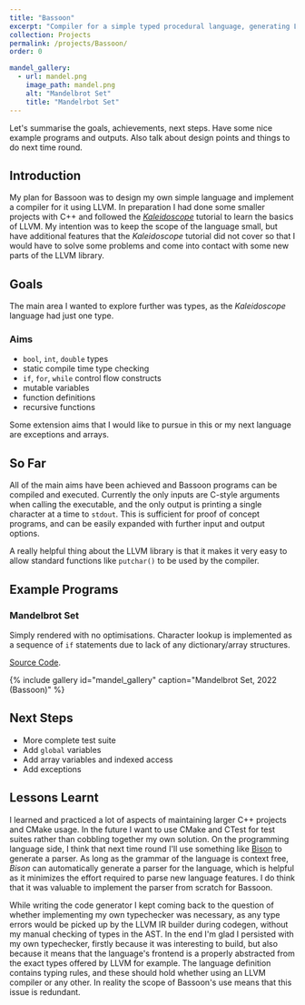 ```yaml
---
title: "Bassoon"
excerpt: "Compiler for a simple typed procedural language, generating LLVM IR, or executables for (hopefully) any major platform."
collection: Projects
permalink: /projects/Bassoon/
order: 0

mandel_gallery:
  - url: mandel.png
    image_path: mandel.png
    alt: "Mandelbrot Set"
    title: "Mandelrbot Set"
---
```


Let's summarise the goals, achievements, next steps. Have some nice example programs and outputs. Also talk about design points and things to do next time round.

## Introduction

My plan for Bassoon was to design my own simple language and implement a compiler for it using LLVM. In preparation I had done some smaller projects with C++ and followed the [*Kaleidoscope*](https://llvm.org/docs/tutorial/MyFirstLanguageFrontend/index.html) tutorial to learn the basics of LLVM. My intention was to keep the scope of the language small, but have additional features that the *Kaleidoscope* tutorial did not cover so that I would have to solve some problems and come into contact with some new parts of the LLVM library.

## Goals

The main area I wanted to explore further was types, as the *Kaleidoscope* language had just one type.

### Aims
* `bool`, `int`, `double` types
* static compile time type checking
* `if`, `for`, `while` control flow constructs
* mutable variables
* function definitions
* recursive functions

Some extension aims that I would like to pursue in this or my next language are exceptions and arrays.

## So Far

All of the main aims have been achieved and Bassoon programs can be compiled and executed. Currently the only inputs are C-style arguments when calling the executable, and the only output is printing a single character at a time to `stdout`. This is sufficient for proof of concept programs, and can be easily expanded with further input and output options.

A really helpful thing about the LLVM library is that it makes it very easy to allow standard functions like `putchar()` to be used by the compiler.


## Example Programs

### Mandelbrot Set

Simply rendered with no optimisations. Character lookup is implemented as a sequence of `if` statements due to lack of any dictionary/array structures. 

[Source Code](http://azoghal.github.io/files/brot.bs).

{% include gallery id="mandel_gallery" caption="Mandelbrot Set, 2022 (Bassoon)" %}

## Next Steps

* More complete test suite
* Add `global` variables
* Add array variables and indexed access
* Add exceptions

## Lessons Learnt

I learned and practiced a lot of aspects of maintaining larger C++ projects and CMake usage. In the future I want to use CMake and CTest for test suites rather than cobbling together my own solution. On the programming language side, I think that next time round I'll use something like [Bison](https://www.gnu.org/software/bison/) to generate a parser. As long as the grammar of the language is context free, *Bison* can automatically generate a parser for the language, which is helpful as it minimizes the effort required to parse new language features. I do think that it was valuable to implement the parser from scratch for Bassoon. 

While writing the code generator I kept coming back to the question of whether implementing my own typechecker was necessary, as any type errors would be picked up by the LLVM IR builder during codegen, without my manual checking of types in the AST. In the end I'm glad I persisted with my own typechecker, firstly because it was interesting to build, but also because it means that the language's frontend is a properly abstracted from the exact types offered by LLVM for example. The language definition contains typing rules, and these should hold whether using an LLVM compiler or any other. In reality the scope of Bassoon's use means that this issue is redundant.